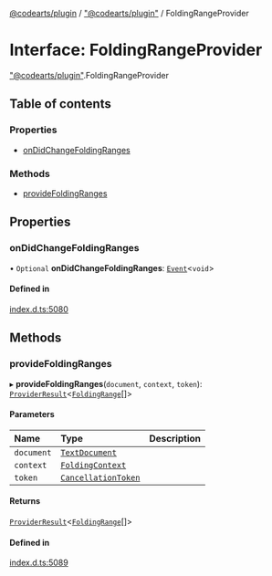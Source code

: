 [@codearts/plugin](../README.md) / ["@codearts/plugin"](../modules/_codearts_plugin_.md) / FoldingRangeProvider

# Interface: FoldingRangeProvider

["@codearts/plugin"](../modules/_codearts_plugin_.md).FoldingRangeProvider

## Table of contents

### Properties

- [onDidChangeFoldingRanges](codearts_plugin_.FoldingRangeProvider.md#ondidchangefoldingranges)

### Methods

- [provideFoldingRanges](codearts_plugin_.FoldingRangeProvider.md#providefoldingranges)

## Properties

### onDidChangeFoldingRanges

• `Optional` **onDidChangeFoldingRanges**: [`Event`](codearts_plugin_.Event.md)<`void`\>

#### Defined in

[index.d.ts:5080](https://github.com/huaweicloud/cloudide-plugin-api/blob/203b986/index.d.ts#L5080)

## Methods

### provideFoldingRanges

▸ **provideFoldingRanges**(`document`, `context`, `token`): [`ProviderResult`](../modules/_codearts_plugin_.md#providerresult)<[`FoldingRange`](../classes/codearts_plugin_.FoldingRange.md)[]\>

#### Parameters

| Name | Type | Description |
| :------ | :------ | :------ |
| `document` | [`TextDocument`](codearts_plugin_.TextDocument.md) |  |
| `context` | [`FoldingContext`](codearts_plugin_.FoldingContext.md) |  |
| `token` | [`CancellationToken`](codearts_plugin_.CancellationToken.md) |  |

#### Returns

[`ProviderResult`](../modules/_codearts_plugin_.md#providerresult)<[`FoldingRange`](../classes/codearts_plugin_.FoldingRange.md)[]\>

#### Defined in

[index.d.ts:5089](https://github.com/huaweicloud/cloudide-plugin-api/blob/203b986/index.d.ts#L5089)
